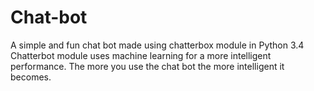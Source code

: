# Chat-bot
A simple and fun chat bot made using chatterbox module in Python 3.4
Chatterbot module uses machine learning for a more intelligent performance.
The more you use the chat bot the more intelligent it becomes.
